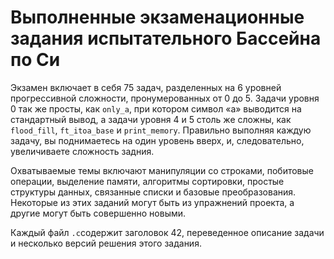 # Выполненные экзаменационные задания испытательного Бассейна по Си #

Экзамен включает в себя 75 задач, разделенных на 6 уровней прогрессивной сложности, пронумерованных от 0 до 5. Задачи уровня 0 так же просты, как `only_a`, при котором символ «a» выводится на стандартный вывод, а задачи уровня 4 и 5 столь же сложны, как `flood_fill`, `ft_itoa_base` и `print_memory`. Правильно выполняя каждую задачу, вы поднимаетесь на один уровень вверх, и, следовательно, увеличиваете сложность задния.

Охватываемые темы включают манипуляции со строками, побитовые операции, выделение памяти, алгоритмы сортировки, простые структуры данных, связанные списки и базовые преобразования. Некоторые из этих заданий могут быть из упражнений проекта, а другие могут быть совершенно новыми.

Каждый файл `.c`содержит заголовок 42, переведенное описание задачи и несколько версий решения этого задания.

